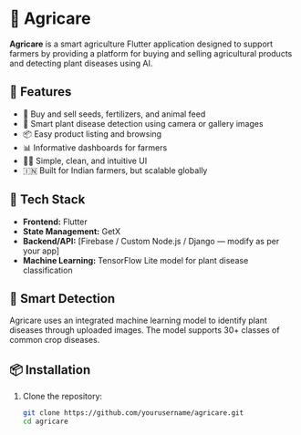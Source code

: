 # 🌾 Agricare

**Agricare** is a smart agriculture Flutter application designed to support farmers by providing a platform for buying and selling agricultural products and detecting plant diseases using AI.

## 📱 Features

- 🛒 Buy and sell seeds, fertilizers, and animal feed
- 🤖 Smart plant disease detection using camera or gallery images
- 📦 Easy product listing and browsing
- 📊 Informative dashboards for farmers
- 🧑‍🌾 Simple, clean, and intuitive UI
- 🇮🇳 Built for Indian farmers, but scalable globally

## 🧰 Tech Stack

- **Frontend:** Flutter
- **State Management:** GetX
- **Backend/API:** [Firebase / Custom Node.js / Django — modify as per your app]
- **Machine Learning:** TensorFlow Lite model for plant disease classification

## 📸 Smart Detection

Agricare uses an integrated machine learning model to identify plant diseases through uploaded images. The model supports 30+ classes of common crop diseases.

## 📦 Installation

1. Clone the repository:

   ```bash
   git clone https://github.com/yourusername/agricare.git
   cd agricare
